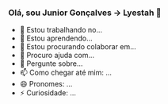 ### Olá, sou Junior Gonçalves -> Lyestah 👋

<!--
**lyestah/lyestah** is a ✨ _special_ ✨ repository because its `README.md` (this file) appears on your GitHub profile.

Here are some ideas to get you started:-->

- 🔭 Estou trabalhando no...
- 🌱 Estou aprendendo...
- 👯 Estou procurando colaborar em...
- 🤔 Procuro ajuda com...
- 💬 Pergunte sobre...
- 📫 Como chegar até mim: ...
- 😄 Pronomes: ...
- ⚡ Curiosidade: ...


